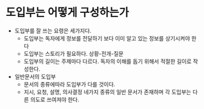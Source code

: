 # 도입부는 어떻게 구성하는가
- 도입부를 잘 쓰는 요령은 세가지다.
  - 도입부는 독자에게 정보를 전달하기 보다 이미 알고 있는 정보를 상기시켜야 한다
  - 도입부는 스토리가 필요하다. 상황-전개-질문
  - 도입부의 길이는 주제마다 다르다. 독자의 이해를 돕기 위해서 적절한 길이로 작성한다.
- 일반문서의 도입부
  - 문서의 종류에따라 도입부가 다를 것이다.
  - 지시, 요청, 설명, 의사결정 네가지 종류의 일반 문서가 존재하며 각 도입부는 다른 의도로 쓰여져야 한다.
